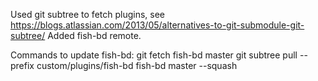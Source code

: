 Used git subtree to fetch plugins, see 
https://blogs.atlassian.com/2013/05/alternatives-to-git-submodule-git-subtree/
Added fish-bd remote.

Commands to update fish-bd:
  git fetch fish-bd master
  git subtree pull --prefix custom/plugins/fish-bd fish-bd master --squash
